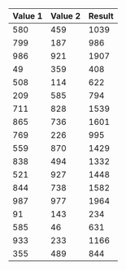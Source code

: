 
|Value 1|	Value 2|	Result|
|:------|:-------|:-------|
|580|	459	|1039	|
|799	|187|	986	|
|986	|921|	1907	|
|49	|359	|408	|
|508|	114|	622	|
|209	|585|	794	|
|711	|828|	1539	|
|865	|736	|1601	|
|769|	226	|995	|
|559	|870	|1429	|
|838	|494|	1332	|
|521	|927	|1448	|
|844|	738	|1582	|
|987	|977|	1964	|
|91	|143|	234	|
|585|	46	|631	|
|933	|233|	1166	|
|355|	489	|844	|
